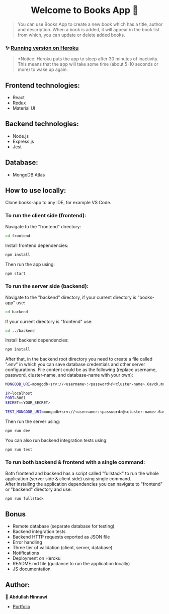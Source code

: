 <h1 align="center">Welcome to Books App 👋</h1>

> You can use Books App to create a new book which has a title, author and description. When a book
> is added, it will appear in the book list from which, you can update or delete added books.

### ✨ [Running version on Heroku](https://books-app-heroku.herokuapp.com/)

> \*Notice: Heroku puts the app to sleep after 30 minutes of inactivity. This means
> that the app will take some time (about 5-10 seconds or more) to wake up again.

## Frontend technologies:

- React
- Redux
- Material UI

## Backend technologies:

- Node.js
- Express.js
- Jest

## Database:

- MongoDB Atlas

## How to use locally:

Clone books-app to any IDE, for example VS Code.

### To run the client side (frontend):

Navigate to the "frontend" directory:

```sh
cd frontend
```

Install frontend dependencies:

```sh
npm install
```

Then run the app using:

```sh
npm start
```

### To run the server side (backend):

Navigate to the "backend" directory, if your current directory is "books-app" use:

```sh
cd backend
```

If your current directory is "frontend" use:

```sh
cd ../backend
```

Install backend dependencies:

```sh
npm install
```

After that, in the backend root directory you need to create a file called ".env" in which you
can save database credentials and other server configurations. File content could be as
the following (replace username, password, cluster-name, and database-name with your own):

```sh
MONGODB_URI=mongodb+srv://<username>:<password>@<cluster-name>.6avck.mongodb.net/<database-name>?retryWrites=true&w=majority

IP=localhost
PORT=3001
SECRET=<YOUR_SECRET>

TEST_MONGODB_URI=mongodb+srv://<username>:<password>@<cluster-name>.6avck.mongodb.net/<database-name>?retryWrites=true&w=majority
```

Then run the server using:

```sh
npm run dev
```

You can also run backend integration tests using:

```sh
npm run test
```

### To run both backend & frontend with a single command:

Both frontend and backend has a script called "fullstack" to run the whole
application (server side & client side) using single command. </br>
After installing the application dependencies you can navigate
to "frontend" or "backend" directory and use:

```sh
npm run fullstack
```

## Bonus

- Remote database (separate database for testing)
- Backend integration tests
- Backend HTTP requests exported as JSON file
- Error handling
- Three tier of validation (client, server, database)
- Notifications
- Deployment on Heroku
- README.md file (guidance to run the application locally)
- JS documentation

## Author:

👤 **Abdullah Hinnawi**

- [Portfolio](https://abdullahhinnawi.com/)
